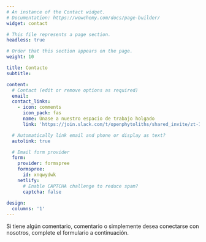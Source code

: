 ```yaml
---
# An instance of the Contact widget.
# Documentation: https://wowchemy.com/docs/page-builder/
widget: contact

# This file represents a page section.
headless: true

# Order that this section appears on the page.
weight: 10

title: Contacto
subtitle:

content:
  # Contact (edit or remove options as required)
  email: 
  contact_links:
    - icon: comments
      icon_pack: fas
      name: Únase a nuestro espacio de trabajo holgado
      link: 'https://join.slack.com/t/openphytoliths/shared_invite/zt-1akxgco84-cz4Dii0Q5gXeb9J49UgYoQ'

  # Automatically link email and phone or display as text?
  autolink: true

  # Email form provider
  form:
    provider: formspree
    formspree:
      id: xnqwydwk
    netlify:
      # Enable CAPTCHA challenge to reduce spam?
      captcha: false
 
design:
  columns: '1'
---
```


Si tiene algún comentario, comentario o simplemente desea conectarse con nosotros, complete el formulario a continuación.
